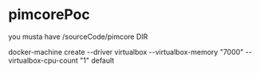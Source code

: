 # pimcorePoc
you musta have /sourceCode/pimcore DIR

docker-machine create --driver virtualbox --virtualbox-memory "7000" --virtualbox-cpu-count "1" default